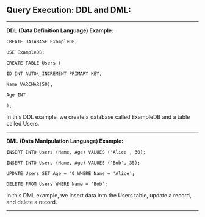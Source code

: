 ﻿## Query Execution: DDL and DML: ##

---

**DDL (Data Definition Language) Example:**

~~~
CREATE DATABASE ExampleDB;

USE ExampleDB;

CREATE TABLE Users (

ID INT AUTO\_INCREMENT PRIMARY KEY,

Name VARCHAR(50),

Age INT

);
~~~
In this DDL example, we create a database called ExampleDB and a table called Users.

---

**DML (Data Manipulation Language) Example:**

~~~
INSERT INTO Users (Name, Age) VALUES ('Alice', 30);

INSERT INTO Users (Name, Age) VALUES ('Bob', 35);

UPDATE Users SET Age = 40 WHERE Name = 'Alice';

DELETE FROM Users WHERE Name = 'Bob';

~~~

In this DML example, we insert data into the Users table, update a record, and delete a record.

---

